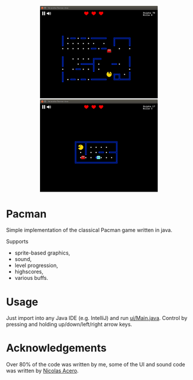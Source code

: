 <p align="center">
  <img src="screenshots/game_1.png" width="320"/>
  <img src="screenshots/game_2.png" width="320"/>
</p>


# Pacman

Simple implementation of the classical Pacman game written in java. 

Supports
- sprite-based graphics,
- sound,
- level progression,
- highscores,
- various buffs.

# Usage
Just import into any Java IDE (e.g. IntelliJ) and run 
[ui/Main.java](src/de/tu_darmstadt/gdi1/pacman/ui/Main.java).
Control by pressing and holding up/down/left/right arrow keys.

# Acknowledgements
Over 80% of the code was written by me, some of the UI and sound code was written by [Nicolas Acero](https://github.com/Nsteel).

